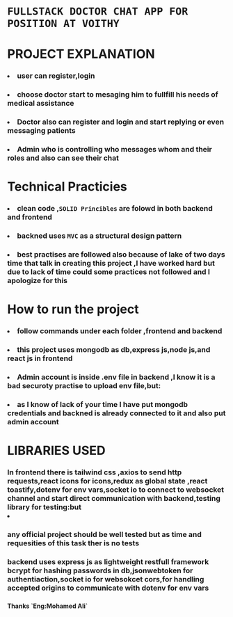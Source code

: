 # `FULLSTACK DOCTOR CHAT APP FOR POSITION AT VOITHY`
# PROJECT EXPLANATION
### <ol>
### <li>user can register,login</li>
### <li>choose doctor start to mesaging him to fullfill his needs of medical assistance</li>
### <li>Doctor also can register and login and start replying or even messaging patients </li>
### <li>Admin who is controlling who messages whom and their roles and also can see their chat</li>
### </ol>
# Technical Practicies
### <ol>
### <li>clean code ,`SOLID Princibles` are folowd in both backend and frontend
### </li>
### <li>backned uses `MVC` as a structural design pattern</li>
### <li>best practises are followed also because of lake of two days time that talk in creating this project ,I have worked hard but due to lack of time could some practices not followed and I apologize for this</li>
### </ol>
# How to run the project
### <ol>
### <li>follow commands under each folder ,frontend and backend</li>
### <li>this project uses mongodb as db,express js,node js,and react js in frontend</li>
### <li>Admin account is inside .env file in backend ,I know it is a bad securoty practise to upload env file,but:
### <li>as I know of lack of your time I have put mongodb credentials and backned is already connected to it and also put admin account</li>
### </li>
### </ol>
# LIBRARIES USED
### <h3>In frontend there is tailwind css ,axios to send http requests,react icons for icons,redux as global state ,react toastify,dotenv for env vars,socket io to connect to websocket channel and start direct communication with backend,testing library for testing:but<li>
###  any official project should be well tested but as time and requesities of this task ther is no tests
### </li></h3>

### <h3>  
###  backend uses express js as lightweight restfull framework bcrypt for hashing passwords in db,jsonwebtoken for authentiaction,socket io for websokcet cors,for handling accepted origins to communicate with dotenv for env vars 
### </h3>
<h4>Thanks `Eng:Mohamed Ali`</h4>
